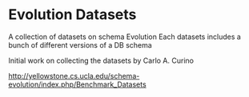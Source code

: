 Evolution Datasets
=================

A collection of datasets on schema Evolution
Each datasets includes a bunch of different versions of a DB schema

Initial work on collecting the datasets by Carlo A. Curino

http://yellowstone.cs.ucla.edu/schema-evolution/index.php/Benchmark_Datasets
